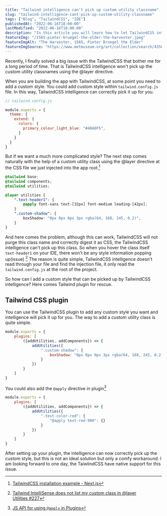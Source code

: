 ```yaml
---
title: "Tailwind intelligence can't pick up custom utility classname"
slug: "tailwind-intelligence-cant-pick-up-custom-utility-classname"
tags: ["Blog", "TailwindCSS", "IDE"]
publishedAt: "2022-06-16T18:00:00"
lastModified: "2022-06-16T18:00:00"
description: "In this article you will learn how to let TailwindCSS intelligence pick up your custom style"
featureImg: "/1565-pieter-bruegel-the-elder-the-harvester.jpeg"
featureImgAlt: "The Harvester, 1565, Pieter Bruegel the Elder"
featureImgSource: "https://www.metmuseum.org/art/collection/search/435809?searchField=All&amp;sortBy=Relevance&amp;what=Oil+paint&amp;high=on&amp;ao=on&amp;ft=*&amp;offset=40&amp;rpp=40&amp;pos=73"
---
```


Recently, I finally solved a big issue with the TailwindCSS that bother me for a long period of time. That is TailwindCSS intelligence won't pick up the custom utility classnames using the @layer directive.

When you are building the app with TailwindCSS, at some point you need to add a custom style. You could add custom style within `tailwind.config.js` file. In this way, TailwindCSS intelligence can correctly pick it up for you. 

```js
// tailwind.config.js 

module.exports = {
  theme: {
    extend: {
      colors: {
        primary_colour_light_blue: "#40A8F5",
	  }
	}
  }
}
```

But if we want a much more complicated style? The next step comes naturally with the help of a custom utility class using the @layer directive at the CSS file we just injected into the app root.[^1] 

```css
@tailwind base;
@tailwind components;
@tailwind utilities;

@layer utilities {
	".text-header1": {
		@apply font-sans text-[32px] font-medium leading-[42px];
	}
	".custom-shadow": {
		boxShadow: "0px 0px 0px 3px rgba(64, 168, 245, 0.2)",
	}
}
```

And here comes the problem, although this can work, TailwindCSS will not purge this class name and correctly digest it as CSS, the TailwindCSS intelligence can't pick up this class. So when you hover the class itself `text-header1` on your IDE, there won't be any style information popping up(issue) [^2] The reason is quite simple, TailwindCSS intelligence doesn't read through your file and find the injection file, it only read the `tailwind.config.js` at the root of the project.

So how can I add a custom style that can be picked up by TailwindCSS intelligence? Here comes Tailwind plugin for rescue.

## Tailwind CSS plugin

You can use the TailwindCSS plugin to add any custom style you want and intelligence will pick it up for you. The way to add a custom utility class is quite simple.

```js
module.exports = {
	plugins: [
		({addUtilities, addComponents}) => {
			addUtilities({
				".custom-shadow": {
					boxShadow: "0px 0px 0px 3px rgba(64, 168, 245, 0.2)",
				}
			})
		}
	]
}
```

You could also add the `@apply` directive in plugin[^3]

```js
module.exports = {
	plugins: [
		({addUtilities, addComponents}) => {
			addUtilities({
				".test-color-red": {
					"@apply text-red-900": {}
				}
			})
		}
	]
}

```

After setting up your plugin, the intelligence can now correctly pick up the custom style, but this is not an ideal solution but only a comfy workaround. I am looking forward to one day, the TaiwlindCSS have native support for this issue.


[^1]: [TailwindCSS installation example - Next.js](https://tailwindcss.com/docs/guides/nextjs)
[^2]: [Tailwind IntelliSense does not list my custom class in @layer Utilities #227](https://github.com/tailwindlabs/tailwindcss-intellisense/issues/227)
[^3]: [JS API for using `@apply` in Plugins](https://github.com/tailwindlabs/tailwindcss/discussions/2049)

